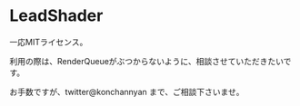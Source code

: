 # LeadShader
一応MITライセンス。

利用の際は、RenderQueueがぶつからないように、相談させていただきたいです。

お手数ですが、twitter@konchannyan まで、ご相談下さいませ。
